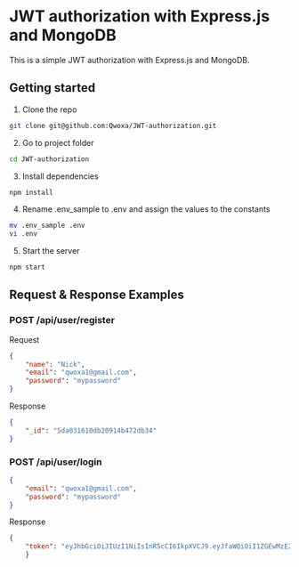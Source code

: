 # JWT authorization with Express.js and MongoDB
This is a simple JWT authorization with Express.js and MongoDB. 

## Getting started
1. Clone the repo
```bash
git clone git@github.com:Qwoxa/JWT-authorization.git
```

2. Go to project folder
```bash
cd JWT-authorization
```

3. Install dependencies
```bash
npm install
```

4. Rename .env_sample to .env and assign the values to the constants
```bash
mv .env_sample .env
vi .env
```

5. Start the server
```bash
npm start
``` 

## Request & Response Examples
### POST /api/user/register
Request
```json
{
    "name": "Nick",
    "email": "qwoxa1@gmail.com",
    "password": "mypassword"
}
```

Response
```json
{
    "_id": "5da031610db20914b472db34"
}
```

### POST /api/user/login

```json
{
    "email": "qwoxa1@gmail.com",
    "password": "mypassword"
}
```

Response
```json
{
    "token": "eyJhbGciOiJIUzI1NiIsInR5cCI6IkpXVCJ9.eyJfaWQiOiI1ZGEwMzE2MTBkYjIwOTE0YjQ3MmRiMzQiLCJuYW1lIjoiTmljayIsImVtYWlsIjoicXdveGExQGdtYWlsLmNvbSIsImlhdCI6MTU3MDc3OTY0MiwiZXhwIjoxNTcwODA0ODQyfQ.wWK2P4pW13emYg2KypFVXRVRC30t9YGnn61jv7HK3Gg"
    }
```